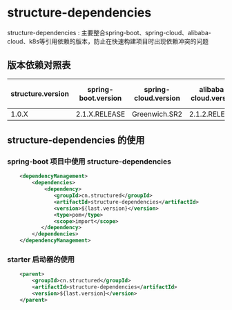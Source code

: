 # structure-dependencies #

structure-dependencies : 主要整合spring-boot、spring-cloud、alibaba-cloud、k8s等引用依赖的版本，防止在快速构建项目时出现依赖冲突的问题

## 版本依赖对照表 ##

| structure.version | spring-boot.version | spring-cloud.version | alibaba-cloud.version | spring-alibaba-cloud.version | kubernetes.version |
|-------------------|---------------------|----------------------|-----------------------|------------------------------|--------------------|
| 1.0.X             | 2.1.X.RELEASE       | Greenwich.SR2        | 2.1.2.RELEASE         | 0.9.0.RELEASE                | 1.1.6.RELEASE      |

## structure-dependencies 的使用 ##

### spring-boot 项目中使用 structure-dependencies ###

```xml
    <dependencyManagement>
        <dependencies>
            <dependency>
               <groupId>cn.structured</groupId>
               <artifactId>structure-dependencies</artifactId>
               <version>${last.version}</version>
               <type>pom</type>
               <scope>import</scope>
           </dependency>
        </dependencies>
    </dependencyManagement>
```

### starter 启动器的使用 ### 

```xml
    <parent>
        <groupId>cn.structured</groupId>
        <artifactId>structure-dependencies</artifactId>
        <version>${last.version}</version>
    </parent>
```
